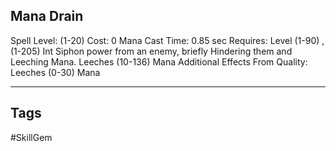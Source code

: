 ## Mana Drain
Spell
Level: (1-20)
Cost: 0 Mana
Cast Time: 0.85 sec
Requires: Level (1-90) , (1-205) Int
Siphon power from an enemy, briefly Hindering them and Leeching Mana.
Leeches (10-136) Mana
Additional Effects From Quality:
Leeches (0-30) Mana

---
## Tags
#SkillGem
